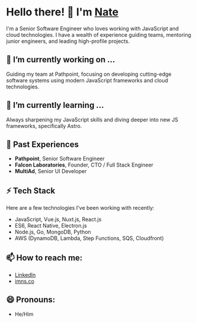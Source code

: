 # Hello there! 👋 I'm [Nate](https://imns.co/)


I'm a Senior Software Engineer who loves working with JavaScript and cloud technologies. I have a wealth of experience guiding teams, mentoring junior engineers, and leading high-profile projects.

## 🔭 I’m currently working on ...

Guiding my team at Pathpoint, focusing on developing cutting-edge software systems using modern JavaScript frameworks and cloud technologies.

## 🌱 I’m currently learning ...

Always sharpening my JavaScript skills and diving deeper into new JS frameworks, specifically Astro.

## 💼 Past Experiences

- **Pathpoint**, Senior Software Engineer
- **Falcon Laboratories**, Founder, CTO / Full Stack Engineer
- **MultiAd**, Senior UI Developer

## ⚡ Tech Stack

Here are a few technologies I've been working with recently:

- JavaScript, Vue.js, Nuxt.js, React.js
- ES6, React Native, Electron.js
- Node.js, Go, MongoDB, Python
- AWS (DynamoDB, Lambda, Step Functions, SQS, Cloudfront)

## 📫 How to reach me:

- [LinkedIn](https://www.linkedin.com/in/nates/)
- [imns.co](https://imns.co/)

## 😄 Pronouns: 
- He/Him




<!--
![GitHub followers](https://img.shields.io/github/followers/yourusername?style=social)

Here are some ideas to get you started:

- 🔭 I’m currently working on ...
- 🌱 I’m currently learning ...
- 👯 I’m looking to collaborate on ...
- 🤔 I’m looking for help with ...
- 💬 Ask me about ...
- 📫 How to reach me: ...
- 😄 Pronouns: ...
- ⚡ Fun fact: ...

## 📊 Some stats

![YourName's GitHub stats](https://github-readme-stats.vercel.app/api?username=yourusername&show_icons=true&theme=radical)

[website]: https://www.imns.co
[linkedin]: https://www.linkedin.com/in/nates
-->

